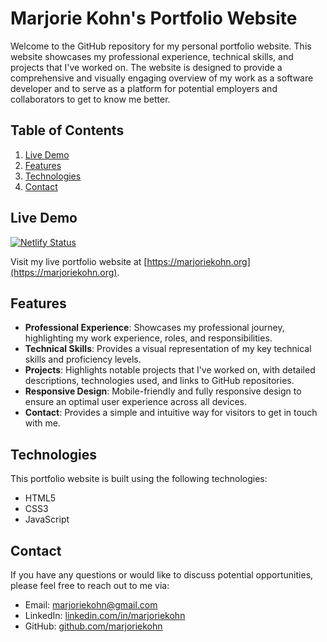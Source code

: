 # Marjorie Kohn's Portfolio Website

Welcome to the GitHub repository for my personal portfolio website. This website showcases my professional experience, technical skills, and projects that I've worked on. The website is designed to provide a comprehensive and visually engaging overview of my work as a software developer and to serve as a platform for potential employers and collaborators to get to know me better.

## Table of Contents
1. [Live Demo](#live-demo)
2. [Features](#features)
3. [Technologies](#technologies)
4. [Contact](#contact)

## Live Demo
[![Netlify Status](https://api.netlify.com/api/v1/badges/072ef16b-833e-45ad-b193-8322aeea41ce/deploy-status)](https://app.netlify.com/sites/marjoriekohn-portfolio/deploys)

Visit my live portfolio website at [https://marjoriekohn.org](https://marjoriekohn.org).

## Features
* **Professional Experience**: Showcases my professional journey, highlighting my work experience, roles, and responsibilities.
* **Technical Skills**: Provides a visual representation of my key technical skills and proficiency levels.
* **Projects**: Highlights notable projects that I've worked on, with detailed descriptions, technologies used, and links to GitHub repositories.
* **Responsive Design**: Mobile-friendly and fully responsive design to ensure an optimal user experience across all devices.
* **Contact**: Provides a simple and intuitive way for visitors to get in touch with me.

## Technologies
This portfolio website is built using the following technologies:
* HTML5
* CSS3
* JavaScript

## Contact

If you have any questions or would like to discuss potential opportunities, please feel free to reach out to me via:
* Email: [marjoriekohn@gmail.com](mailto:marjoriekohn01@gmail.com)
* LinkedIn: [linkedin.com/in/marjoriekohn](https://www.linkedin.com/in/marjoriekohn/)
* GitHub: [github.com/marjoriekohn](https://github.com/marjoriekohn)
